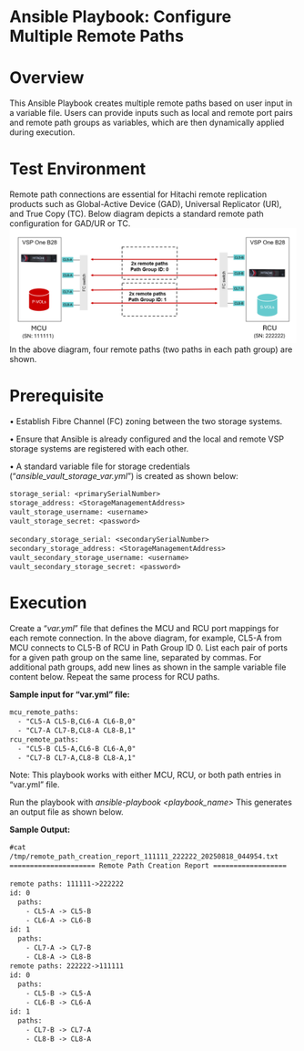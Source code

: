# Ansible Playbook: Configure Multiple Remote Paths
# Overview
This Ansible Playbook creates multiple remote paths based on user input in a variable file. Users can provide inputs such as local and remote port pairs and remote path groups as variables, which are then dynamically applied during execution.


# Test Environment
Remote path connections are essential for Hitachi remote replication products such as Global-Active Device (GAD), Universal Replicator (UR), and True Copy (TC). Below diagram depicts a standard remote path configuration for GAD/UR or TC.
![Remote Replication Diagram](./assets/Remote_Replication.png)
In the above diagram, four remote paths (two paths in each path group) are shown. 

# Prerequisite
•	Establish Fibre Channel (FC) zoning between the two storage systems.

•	Ensure that Ansible is already configured and the local and remote VSP storage systems are registered with each other. 

•	A standard variable file for storage credentials (“_ansible_vault_storage_var.yml_”) is created as shown below:

```
storage_serial: <primarySerialNumber>
storage_address: <StorageManagementAddress>
vault_storage_username: <username>
vault_storage_secret: <password>

secondary_storage_serial: <secondarySerialNumber>
secondary_storage_address: <StorageManagementAddress> 
vault_secondary_storage_username: <username>
vault_secondary_storage_secret: <password>
```
# Execution

Create a “_var.yml_” file that defines the MCU and RCU port mappings for each remote connection. In the above diagram, for example, CL5-A from MCU connects to CL5-B of RCU in Path Group ID 0. List each pair of ports for a given path group on the same line, separated by commas. For additional path groups, add new lines as shown in the sample variable file content below. Repeat the same process for RCU paths.

**Sample input for “var.yml” file:**
```
mcu_remote_paths:
  - "CL5-A CL5-B,CL6-A CL6-B,0"
  - "CL7-A CL7-B,CL8-A CL8-B,1"
rcu_remote_paths:
  - "CL5-B CL5-A,CL6-B CL6-A,0"
  - "CL7-B CL7-A,CL8-B CL8-A,1"
```
Note: This playbook works with either MCU, RCU, or both path entries in “var.yml” file.

Run the playbook with _ansible-playbook <playbook_name>_
This generates an output file as shown below.

**Sample Output:**
```
#cat /tmp/remote_path_creation_report_111111_222222_20250818_044954.txt
===================== Remote Path Creation Report ==================

remote paths: 111111->222222
id: 0
  paths:
    - CL5-A -> CL5-B
    - CL6-A -> CL6-B
id: 1
  paths:
    - CL7-A -> CL7-B
    - CL8-A -> CL8-B
remote paths: 222222->111111
id: 0
  paths:
    - CL5-B -> CL5-A
    - CL6-B -> CL6-A
id: 1
  paths:
    - CL7-B -> CL7-A
    - CL8-B -> CL8-A
```
